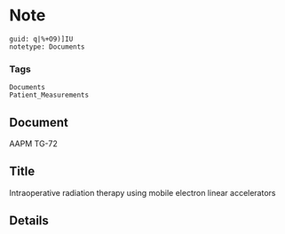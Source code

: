 # Note
```
guid: q|%+O9)]IU
notetype: Documents
```

### Tags
```
Documents
Patient_Measurements
```

## Document
AAPM TG-72

## Title
Intraoperative radiation therapy using mobile electron linear accelerators

## Details

